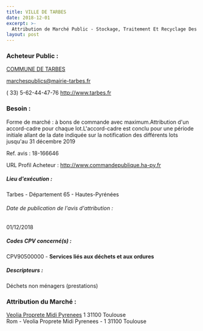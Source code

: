 ```yaml
---
title: VILLE DE TARBES
date: 2018-12-01
excerpt: >-
  Attribution de Marché Public - Stockage, Traitement Et Recyclage Des Déchets
layout: post
---
```


### Acheteur Public : 
<a href="/acheteur-135/siren-216504407"> COMMUNE DE TARBES</a><br/>



marchespublics@mairie-tarbes.fr

( 33) 5-62-44-47-76
http://www.tarbes.fr
### Besoin :

Forme de marché : à bons de commande avec maximum.Attribution d'un accord-cadre pour chaque lot.L'accord-cadre est conclu pour une période initiale allant de la date indiquée sur la notification des différents lots jusqu'au 31 décembre 2019

Ref. avis : 18-166646

URL Profil Acheteur : http://www.commandepublique.ha-py.fr

##### Lieu d'exécution :

Tarbes - Département 65 - Hautes-Pyrénées

###### Date de publication de l'avis d'attribution : 
01/12/2018

##### Codes CPV concerné(s) :
CPV90500000 - **Services liés aux déchets et aux ordures** <br/>

##### Descripteurs :
Déchets non ménagers (prestations) <br/>

### Attribution du Marché :
<a href="/entreprise-551/siren-380157875"> Veolia Proprete Midi Pyrenees</a>    1 31100 Toulouse <br/>
Rom - Veolia Proprete Midi Pyrenees - 1 31100 Toulouse <br/>
